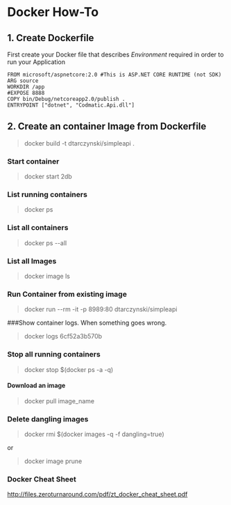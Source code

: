 # Docker How-To
## 1. Create Dockerfile
First create your Docker file that describes *Environment* required in order to run your Application

``` 
FROM microsoft/aspnetcore:2.0 #This is ASP.NET CORE RUNTIME (not SDK)
ARG source
WORKDIR /app
#EXPOSE 8888
COPY bin/Debug/netcoreapp2.0/publish .
ENTRYPOINT ["dotnet", "Codmatic.Api.dll"]
```

## 2. Create an container Image from Dockerfile
> docker build -t dtarczynski/simpleapi .

### Start container
> docker start 2db

### List running containers
> docker ps

### List all containers
> docker ps --all

### List all Images
> docker image ls

### Run Container from existing image
> docker run --rm -it -p 8989:80 dtarczynski/simpleapi

###Show container logs. When something goes wrong.
> docker logs 6cf52a3b570b

### Stop all running containers
> docker stop $(docker ps -a -q)

#### Download an image
> docker pull image_name

### Delete dangling images
> docker rmi $(docker images -q -f dangling=true)

or

> docker image prune

### Docker Cheat Sheet
http://files.zeroturnaround.com/pdf/zt_docker_cheat_sheet.pdf
